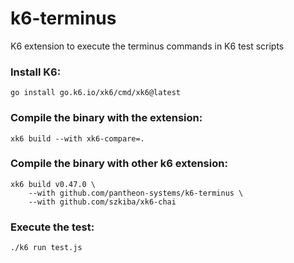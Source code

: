 # k6-terminus
K6 extension to execute the terminus commands in K6 test scripts

### Install K6:
    go install go.k6.io/xk6/cmd/xk6@latest

### Compile the binary with the extension:
    xk6 build --with xk6-compare=.

### Compile the binary with other k6 extension:
    xk6 build v0.47.0 \
        --with github.com/pantheon-systems/k6-terminus \
        --with github.com/szkiba/xk6-chai

### Execute the test: 
    ./k6 run test.js